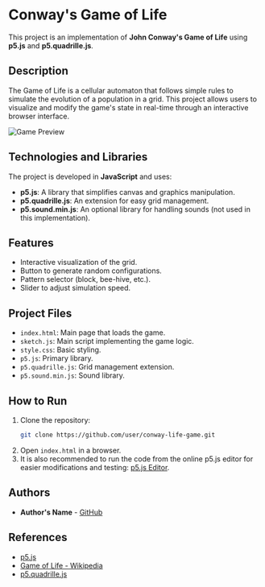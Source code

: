 # Conway's Game of Life

This project is an implementation of **John Conway's Game of Life** using **p5.js** and **p5.quadrille.js**.

## Description

The Game of Life is a cellular automaton that follows simple rules to simulate the evolution of a population in a grid. This project allows users to visualize and modify the game's state in real-time through an interactive browser interface.

![Game Preview](path/to/image.png)

## Technologies and Libraries

The project is developed in **JavaScript** and uses:

- **p5.js**: A library that simplifies canvas and graphics manipulation.
- **p5.quadrille.js**: An extension for easy grid management.
- **p5.sound.min.js**: An optional library for handling sounds (not used in this implementation).

## Features

- Interactive visualization of the grid.
- Button to generate random configurations.
- Pattern selector (block, bee-hive, etc.).
- Slider to adjust simulation speed.

## Project Files

- `index.html`: Main page that loads the game.
- `sketch.js`: Main script implementing the game logic.
- `style.css`: Basic styling.
- `p5.js`: Primary library.
- `p5.quadrille.js`: Grid management extension.
- `p5.sound.min.js`: Sound library.

## How to Run

1. Clone the repository:
   ```sh
   git clone https://github.com/user/conway-life-game.git
   ```
2. Open `index.html` in a browser.
3. It is also recommended to run the code from the online p5.js editor for easier modifications and testing: [p5.js Editor](https://editor.p5js.org/).

## Authors

- **Author's Name** - [GitHub](https://github.com/user)

## References

- [p5.js](https://p5js.org/)
- [Game of Life - Wikipedia](https://en.wikipedia.org/wiki/Conway%27s_Game_of_Life)
- [p5.quadrille.js](https://github.com/objetos/p5.quadrille.js)

